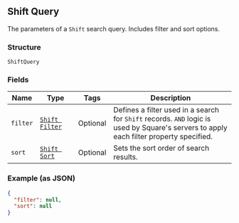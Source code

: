 ## Shift Query

The parameters of a `Shift` search query. Includes filter and sort options.

### Structure

`ShiftQuery`

### Fields

| Name | Type | Tags | Description |
|  --- | --- | --- | --- |
| `filter` | [`Shift Filter`](/doc/models/shift-filter.md) | Optional | Defines a filter used in a search for `Shift` records. `AND` logic is<br>used by Square's servers to apply each filter property specified. |
| `sort` | [`Shift Sort`](/doc/models/shift-sort.md) | Optional | Sets the sort order of search results. |

### Example (as JSON)

```json
{
  "filter": null,
  "sort": null
}
```

